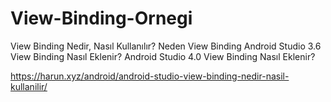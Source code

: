 # View-Binding-Ornegi
 View Binding Nedir, Nasıl Kullanılır?
 Neden View Binding
 Android Studio 3.6 View Binding Nasıl Eklenir?
 Android Studio 4.0 View Binding Nasıl Eklenir?

https://harun.xyz/android/android-studio-view-binding-nedir-nasil-kullanilir/
